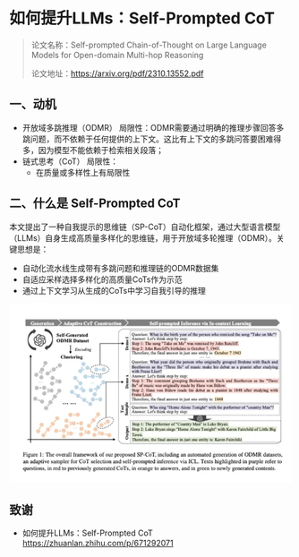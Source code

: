 # 如何提升LLMs：Self-Prompted CoT

> 论文名称：Self-prompted Chain-of-Thought on Large Language Models for Open-domain Multi-hop Reasoning
> 
> 论文地址：https://arxiv.org/pdf/2310.13552.pdf

## 一、动机

- 开放域多跳推理（ODMR） 局限性：ODMR需要通过明确的推理步骤回答多跳问题，而不依赖于任何提供的上下文。这比有上下文的多跳问答要困难得多，因为模型不能依赖于检索相关段落；
- 链式思考（CoT） 局限性：
  - 在质量或多样性上有局限性

## 二、什么是 Self-Prompted CoT

本文提出了一种自我提示的思维链（SP-CoT）自动化框架，通过大型语言模型（LLMs）自身生成高质量多样化的思维链，用于开放域多轮推理（ODMR）。关键思想是：

- 自动化流水线生成带有多跳问题和推理链的ODMR数据集
- 自适应采样选择多样化的高质量CoTs作为示范
- 通过上下文学习从生成的CoTs中学习自我引导的推理

![](img/微信截图_20231212125612.png)


## 致谢

- 如何提升LLMs：Self-Prompted CoT https://zhuanlan.zhihu.com/p/671292071

